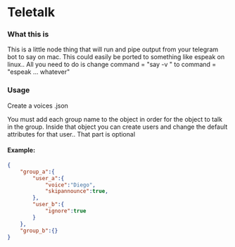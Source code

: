 # Teletalk

### What this is
This is a little node thing that will run and pipe output from your telegram bot to say on mac. This could easily be ported to something like espeak on linux.. All you need to do is change command = "say -v " to command = "espeak ... whatever"

### Usage
Create a voices .json

You must add each group name to the object in order for the object to talk in the group. Inside that object you can create users and change the default attributes for that user.. That part is optional
#### Example: 
```json
{ 
	"group_a":{ 
		"user_a":{ 
			"voice":"Diego", 
			"skipannounce":true, 
		},
		"user_b":{
			"ignore":true
		}
	},
	"group_b":{}
}
```

